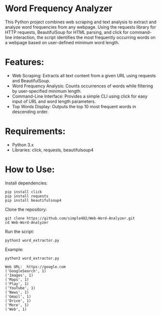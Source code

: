 # Word Frequency Analyzer

This Python project combines web scraping and text analysis to extract and analyze word frequencies from any webpage. Using the requests library for HTTP requests, BeautifulSoup for HTML parsing, and click for command-line interaction, the script identifies the most frequently occurring words on a webpage based on user-defined minimum word length.

# Features:
* Web Scraping: Extracts all text content from a given URL using requests and BeautifulSoup.
* Word Frequency Analysis: Counts occurrences of words while filtering by user-specified minimum length.
* Command-Line Interface: Provides a simple CLI using click for easy input of URL and word length parameters.
* Top Words Display: Outputs the top 10 most frequent words in descending order.

# Requirements:
* Python 3.x
* Libraries: click, requests, beautifulsoup4

# How to Use:
Install dependencies:
```
pip install click 
pip install requests
pip install beautifulsoup4
```
Clone the repository:
```
git clone https://github.com/simple402/Web-Word-Analyzer.git
cd Web-Word-Analyzer
```
Run the script:
```
python3 word_extractor.py
```
Example:
```
python3 word_extractor.py
```
```
Web URL:  https://google.com
('GoogleSearch', 1)
('Images', 1)
('Maps', 1)
('Play', 1)
('YouTube', 1)
('News', 1)
('Gmail', 1)
('Drive', 1)
('More', 1)
('Web', 1)
```
